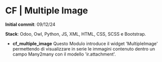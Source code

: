 # CF | Multiple Image

**Initial commit**: 09/12/24

**Stack**: Odoo, Owl, Python, JS, XML, HTML, CSS, SCSS e Bootstrap.

- **cf_multiple_image** Questo Modulo introduce il widget 'MultipleImage' permettendo di visualizzare in serie le
  immagini contenuto dentro un campo Many2many con il modello 'ir.attachment'.
